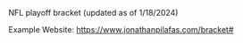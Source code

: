NFL playoff bracket (updated as of 1/18/2024)

Example Website: https://www.jonathanpilafas.com/bracket#
